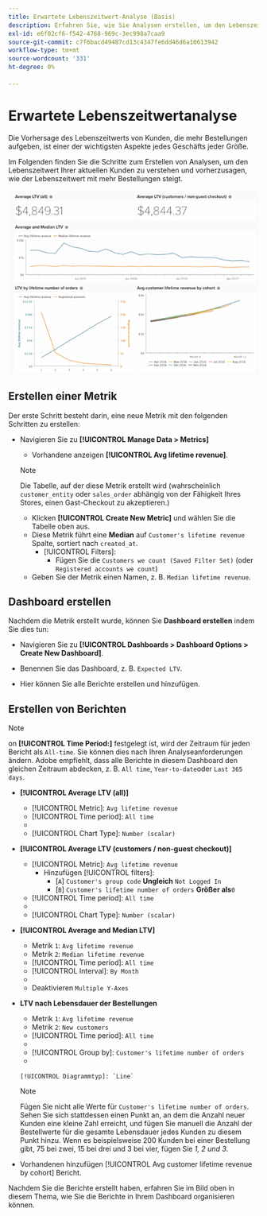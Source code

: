 ```yaml
---
title: Erwartete Lebenszeitwert-Analyse (Basis)
description: Erfahren Sie, wie Sie Analysen erstellen, um den Lebenszeitwert Ihrer aktuellen Kunden zu verstehen und vorherzusagen, wie der Lebenszeitwert mit mehr Bestellungen zunimmt.
exl-id: e6f02cf6-f542-4768-969c-3ec998a7caa9
source-git-commit: c7f6bacd49487cd13c4347fe6dd46d6a10613942
workflow-type: tm+mt
source-wordcount: '331'
ht-degree: 0%

---
```


# Erwartete Lebenszeitwertanalyse

Die Vorhersage des Lebenszeitwerts von Kunden, die mehr Bestellungen aufgeben, ist einer der wichtigsten Aspekte jedes Geschäfts jeder Größe.

Im Folgenden finden Sie die Schritte zum Erstellen von Analysen, um den Lebenszeitwert Ihrer aktuellen Kunden zu verstehen und vorherzusagen, wie der Lebenszeitwert mit mehr Bestellungen steigt.

![erwarteter Lebenszeitwert](../../assets/expected_ltv_720.png)

## Erstellen einer Metrik

Der erste Schritt besteht darin, eine neue Metrik mit den folgenden Schritten zu erstellen:
* Navigieren Sie zu **[!UICONTROL Manage Data > Metrics]**
   * Vorhandene anzeigen **[!UICONTROL Avg lifetime revenue]**.

   >[!NOTE]
   >
   >Die Tabelle, auf der diese Metrik erstellt wird (wahrscheinlich `customer_entity` oder `sales_order` abhängig von der Fähigkeit Ihres Stores, einen Gast-Checkout zu akzeptieren.)

   * Klicken **[!UICONTROL Create New Metric]** und wählen Sie die Tabelle oben aus.
   * Diese Metrik führt eine **Median** auf `Customer's lifetime revenue` Spalte, sortiert nach `created_at`.
      * [!UICONTROL Filters]:
         * Fügen Sie die `Customers we count (Saved Filter Set)` (oder `Registered accounts we count`)
   * Geben Sie der Metrik einen Namen, z. B. `Median lifetime revenue`.



## Dashboard erstellen

Nachdem die Metrik erstellt wurde, können Sie **Dashboard erstellen** indem Sie dies tun:
* Navigieren Sie zu **[!UICONTROL Dashboards > Dashboard Options > Create New Dashboard]**.
* Benennen Sie das Dashboard, z. B. `Expected LTV`.

* Hier können Sie alle Berichte erstellen und hinzufügen.

## Erstellen von Berichten

>[!NOTE]
>
>on **[!UICONTROL Time Period:]** festgelegt ist, wird der Zeitraum für jeden Bericht als `All-time`. Sie können dies nach Ihren Analyseanforderungen ändern. Adobe empfiehlt, dass alle Berichte in diesem Dashboard den gleichen Zeitraum abdecken, z. B. `All time`, `Year-to-date`oder `Last 365 days`.

* **[!UICONTROL Average LTV (all)]**
   * [!UICONTROL Metric]: `Avg lifetime revenue`
   * [!UICONTROL Time period]: `All time`
   * 
      [!UICONTROL Intervall]: `None`
   * [!UICONTROL Chart Type]: `Number (scalar)`

* **[!UICONTROL Average LTV (customers / non-guest checkout)]**
   * [!UICONTROL Metric]: `Avg lifetime revenue`
      * Hinzufügen [!UICONTROL filters]:
         * [`A`] `Customer's group code` **Ungleich** `Not Logged In`
         * [`B`] `Customer's lifetime number of orders` **Größer als**`0`
   * [!UICONTROL Time period]: `All time`
   * 
      [!UICONTROL Intervall]: `None`
   * [!UICONTROL Chart Type]: `Number (scalar)`


* **[!UICONTROL Average and Median LTV]**
   * Metrik `1`: `Avg lifetime revenue`
   * Metrik `2`: `Median lifetime revenue`
   * [!UICONTROL Time period]: `All time`
   * [!UICONTROL Interval]: `By Month`
   * 
      [!UICONTROL Diagrammtyp]: `Line`
   * Deaktivieren `Multiple Y-Axes`

* **LTV nach Lebensdauer der Bestellungen**
   * Metrik `1`: `Avg lifetime revenue`
   * Metrik `2`: `New customers`
   * [!UICONTROL Time period]: `All time`
   * 
      [!UICONTROL Intervall]: `None`
   * [!UICONTROL Group by]: `Customer's lifetime number of orders`
   * 

      [!UICONTROL Diagrammtyp]: `Line`
   >[!NOTE]
   >
   >Fügen Sie nicht alle Werte für `Customer's lifetime number of orders`. Sehen Sie sich stattdessen einen Punkt an, an dem die Anzahl neuer Kunden eine kleine Zahl erreicht, und fügen Sie manuell die Anzahl der Bestellwerte für die gesamte Lebensdauer jedes Kunden zu diesem Punkt hinzu. Wenn es beispielsweise 200 Kunden bei einer Bestellung gibt, 75 bei zwei, 15 bei drei und 3 bei vier, fügen Sie *1, 2 und 3*.

* Vorhandenen hinzufügen [!UICONTROL Avg customer lifetime revenue by cohort] Bericht.

Nachdem Sie die Berichte erstellt haben, erfahren Sie im Bild oben in diesem Thema, wie Sie die Berichte in Ihrem Dashboard organisieren können.
